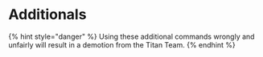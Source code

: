 # Additionals

{% hint style="danger" %}
Using these additional commands wrongly and unfairly will result in a demotion from the Titan Team.
{% endhint %}

